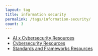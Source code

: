 ```yaml
---
layout: tag
title: information security
permalink: /tags/information-security/
count: 3
---
```


- [AI x Cybersecurity Resources](https://itsmejayd.github.io/blog/resources%20directory/cyberxai-resources/)
- [Cybersecurity Resources](https://itsmejayd.github.io/blog/resources%20directory/cybersecurity-resources/)
- [Standards and Frameworks Resources](https://itsmejayd.github.io/blog/resources%20directory/standards-and-frameworks-resources/)
